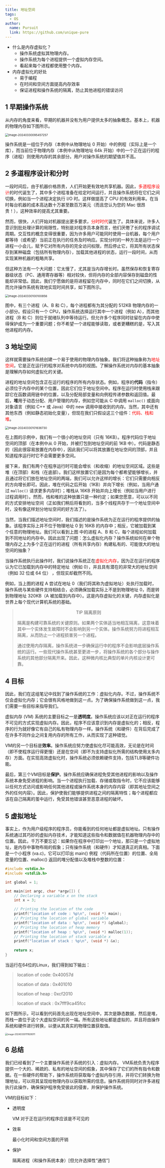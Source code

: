```yaml
---
title: 地址空间
tags: 
  - OS
author: 
  name: Pursuit
  link: https://github.com/unique-pure
---
```

* 什么是内存虚拟化？
	* 操作系统虚拟其物理内存。 
	* 操作系统为每个进程提供一个虚拟内存空间。
	* 看起来每个进程都使用整个内存。
* 内存虚拟化的好处
	* 易于编程
	* 在时间和空间方面提高内存效率
	* 保证进程和操作系统的隔离，防止其他进程的错误访问

## 1 早期操作系统

从内存的角度来看，早期的机器并没有为用户提供太多的抽象概念。基本上，机器的物理内存如下图所示。

<img src="https://raw.githubusercontent.com/unique-pure/NewPicGoLibrary/main/img/early-system-physical-memory.png" alt="image-20240330095457257" style="zoom:67%;" />

操作系统是一组位于内存（本例中从物理地址 0 开始）中的例程（实际上是一个库），而当前位于物理内存（本例中从物理地址 64k 开始）中的一个正在运行的程序（进程）则使用内存的其余部分。用户对操作系统的期望值并不高。

## 2 多道程序设计和分时

一段时间后，由于机器价格昂贵，人们开始更有效地共享机器。因此，<font color="red">多道程序设计</font>的时代诞生了，其中多个进程准备在给定时间运行，并且操作系统将在它们之间切换，例如当一个进程决定执行 I/O 时。这样做提高了 CPU 的有效利用率。在当时每台机器的成本高达数十万甚至数百万美元（而且您认为您的 Mac 很昂贵！），这种效率的提高尤其重要。

然而，很快，人们开始对机器提出更多要求，<font color="red">分时时代</font>诞生了。具体来说，许多人意识到批处理计算的局限性，特别是对程序员本身而言，他们厌倦了长的程序调试周期。交互性的概念变得很重要，因为许多用户可能同时使用一台机器，每个用户都等待（或希望）当前正在执行的任务及时响应。实现分时的一种方法是运行一个进程一小会儿，赋予它对所有内存的完全访问权限，然后停止它，将其所有状态保存到某种磁盘（包括所有物理内存），加载其他进程的状态，运行一段时间，从而实现某种机器的粗略共享。

但这种方法有一个大问题：它太慢了，尤其是当内存增长时。虽然保存和恢复寄存器级状态（PC、通用寄存器等）相对较快，但将内存的全部内容保存到磁盘的性能却非常低。因此，我们宁愿做的是将进程留在内存中，同时在它们之间切换，从而允许操作系统有效地实现时间共享，如下图所示。

<img src="https://raw.githubusercontent.com/unique-pure/NewPicGoLibrary/main/img/Three-Processes%3ASharing-Memory.png" alt="image-20240330100100856" style="zoom: 67%;" />

图中，有三个进程（A、B 和 C），每个进程都有为其分配的 512KB 物理内存的一小部分。假设只有一个 CPU，操作系统选择运行其中一个进程（例如 A），而其他进程（B 和 C）则位于就绪队列中等待运行。但允许多个程序同时驻留在内存中使得保护成为一个重要问题；你不希望一个进程能够读取，或者更糟糕的是，写入其他进程的内存。

## 3 地址空间

这样就需要操作系统创建一个易于使用的物理内存抽象。我们将这种抽象称为<font color="red">地址空间</font>，它是正在运行的程序对系统中内存的视图。了解操作系统对内存的基本抽象是理解内存如何虚拟化的关键。

进程的地址空间包含正在运行的程序的所有内存状态。例如，程序的**代码**（指令）必须位于内存中的某个位置，因此它们位于地址空间中。程序在运行时使用栈来跟踪它在函数调用链中的位置，以及分配局部变量和向例程传递参数和返回值。最后，**堆**用于动态分配、用户管理的内存，例如您可能从 C 中调用 `malloc()` 或面向对象语言（例如 C++ 或 Java）中的 new 调用中接收到的内存。当然，其中还有其他东西（例如静态初始化变量），但现在我们只假设这三个组件：<font color="red">代码、栈和堆</font>。

<img src="https://raw.githubusercontent.com/unique-pure/NewPicGoLibrary/main/img/new-code-stack-heap.png" alt="image-20240330101636730" style="zoom:67%;" />

在上图的示例中，我们有一个很小的地址空间（只有 16KB）。程序代码位于地址空间的顶部（在本例中从 0 开始，并被打包到地址空间的前 1KB 中）。代码是静态的（因此很容易放置在内存中），因此我们可以将其放置在地址空间的顶部，并且知道程序运行时它不会需要更多空间。

接下来，我们有两个在程序运行时可能会增长（和收缩）的地址空间区域。这些是堆（在顶部）和栈（在底部）。我们这样放置它们是因为每个都希望能够增长，并且通过将它们放在地址空间的两端，我们可以允许这样的增长：它们只需要向相反的方向增长即可。因此，堆在代码之后开始（1KB）并向下增长（例如，当用户通过 `malloc()` 请求更多内存时）；堆栈从 16KB 开始并向上增长（例如当用户进行过程调用时）。然而，栈和堆的这种放置只是一种约定；如果您愿意，可以以不同的方式安排地址空间（正如我们稍后将看到的，当多个线程共存于一个地址空间中时，没有像这样划分地址空间的好方法了）。

当然，当我们描述地址空间时，我们描述的是操作系统为正在运行的程序提供的抽象。该程序实际上并不位于物理地址 0 到 16KB 的内存中；相反，它被加载到某个任意的物理地址。我们可以看到上图 中的进程 A、B 和 C，每个进程如何加载到不同地址的内存中。因此出现了问题：怎么虚拟化内存？操作系统如何在单个物理内存之上为多个正在运行的进程（所有共享内存）构建私有的、可能很大的地址空间的抽象？

当操作系统执行此操作时，我们说操作系统正在<font color="red">虚拟化内存</font>，因为正在运行的程序认为它已加载到内存中的特定地址（例如 0），并且具有潜在的非常大的地址空间（例如 32 位或 64 位） ，但现实却截然不同。

例如，当上图的进程 A 尝试在地址 0（我们将其称为虚拟地址）处执行加载时，操作系统与某些硬件支持相结合，必须确保加载实际上不是到物理地址 0，而是转到物理地址 320KB（A 被加载到内存中）。这是内存虚拟化的关键，内存虚拟化是世界上每个现代计算机系统的基础。

> <center>TIP 隔离原则</center>
>
> 隔离是构建可靠系统的关键原则。如果两个实体适当地相互隔离，这意味着其中一个实体发生故障时不会影响到另一个实体。操作系统努力将进程相互隔离，从而防止一个进程损害另一个进程。
>
> 通过使用内存隔离，操作系统进一步确保运行中的程序不会影响底层操作系统的运行。一些现代操作系统甚至更进一步，将操作系统的各个部分与操作系统的其他部分隔离开来。因此，这种微内核比典型的单片内核设计更可靠。

## 4 目标

因此，我们在这组笔记中找到了操作系统的工作：虚拟化内存。不过，操作系统不仅会虚拟化内存；它会很有风格地做到这一点。为了确保操作系统做到这一点，我们需要一些目标来指导我们。

虚拟内存 (VM) 系统的主要目标之一是**透明度**。操作系统应该以对正在运行的程序不可见的方式实现虚拟内存。因此，程序不应该意识到内存是虚拟化的；相反，程序的行为就好像它有自己的私有物理内存一样。操作系统（和硬件）在背后完成了在许多不同作业之间复用内存的所有工作，从而实现了这种错觉。 

VM的另一个目标是**效率**。操作系统应努力使虚拟化尽可能高效，无论是在时间（即不使程序运行得更慢）还是在空间（即不为支持虚拟化所需的结构使用太多内存）方面。在实现高效虚拟化时，操作系统必须依赖硬件支持，包括TLB等硬件功能。

最后，第三个VM目标是**保护**。操作系统应确保进程免受其他进程的影响以及操作系统本身免受进程的影响。当一个进程执行加载、存储或取指令时，它不应该能够以任何方式访问或影响任何其他进程或操作系统本身的内存内容（即其地址空间之外的任何内容）。因此，保护使我们能够提供进程之间的隔离特性；每个进程都应该在自己隔离的茧中运行，免受其他错误甚至恶意进程的破坏。

## 5 虚拟地址

事实上，作为用户级程序的程序员，你能看到的任何地址都是虚拟地址。只有操作系统通过其巧妙的虚拟内存技术，才能知道这些指令和数据值在机器物理内存中的位置。因此，千万不要忘记：如果你在程序中打印出一个地址，那只是一个虚拟地址，是内存中事物布局的假象；只有操作系统（和硬件）才知道真正的真相。下面是一个小程序 (va.c)，它可以打印出 main() 例程（代码所在位置）的位置、全局变量的位置、malloc() 返回的堆分配值以及堆栈中整数的位置：

```c
#include <stdio.h>
#include <stdlib.h>

int global = 1;

int main(int argc, char *argv[]) {
    // Declaring a variable x on the stack
    int x = 3;

    // Printing the location of the code
    printf("location of code : %p\n", (void *) main);
    // Printing the location of global variable
    printf("location of data : %p\n", (void *) &global);
    // Printing the location of heap memory
    printf("location of heap : %p\n", (void *) malloc(1));
    // Printing the location of stack variable x
    printf("location of stack : %p\n", (void *) &x);
    
    return x;
}
```

当运行在64位的Linux，我们得到如下输出：

> location of code: 0x40057d 
>
> location of data : 0x401010 
>
> location of heap : 0xcf2010 
>
> location of stack : 0x7fff9ca45fcc

如下图所示，可以看到代码首先出现在地址空间中，其次是静态数据，然后是堆，而栈一直位于这个大虚拟空间的另一端。所有这些地址都是虚拟的，并且将由操作系统和硬件进行转换，以便从其真实的物理位置获取值。

<img src="https://raw.githubusercontent.com/unique-pure/NewPicGoLibrary/main/img/memory-max-linux" alt="image-20240330111928011" style="zoom: 50%;" />

## 6 总结

我们已经看到了一个主要操作系统子系统的引入：虚拟内存。 VM系统负责为程序提供一个大的、稀疏的、私有的地址空间的假象，其中保存了它们的所有指令和数据。在一些硬件的帮助下，操作系统将获取每个虚拟内存引用，并将它们转换为物理地址，可以将其呈现给物理内存以获取所需的信息。操作系统将同时对许多进程执行此操作，确保保护程序免受彼此的侵害，并保护操作系统。

VM的目标如下：

* 透明度

	 VM 对于正在运行的程序应该是不可见的

* 效率

	最小化时间和空间方面的开销

* 保护

	隔离进程（和操作系统本身）[但允许选择性“通信”]

